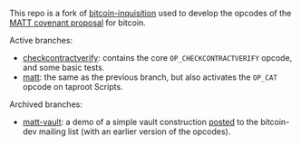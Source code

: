 This repo is a fork of [bitcoin-inquisition](https://github.com/bitcoin-inquisition/bitcoin) used to develop the opcodes of the [MATT covenant proposal](https://merkle.fun/) for bitcoin.

Active branches:
- [checkcontractverify](https://github.com/Merkleize/bitcoin/tree/checkcontractverify): contains the core `OP_CHECKCONTRACTVERIFY` opcode, and some basic tests.
- [matt](https://github.com/Merkleize/bitcoin/tree/matt): the same as the previous branch, but also activates the `OP_CAT` opcode on taproot Scripts.

Archived branches:
- [matt-vault](https://github.com/Merkleize/bitcoin/tree/matt-vault): a demo of a simple vault construction [posted](https://lists.linuxfoundation.org/pipermail/bitcoin-dev/2023-April/021588.html) to the bitcoin-dev mailing list (with an earlier version of the opcodes).
